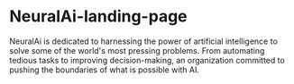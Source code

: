 # NeuralAi-landing-page
NeuralAi is dedicated to harnessing the power of artificial intelligence to solve some of the world's most pressing problems. From automating tedious tasks to improving decision-making, an organization committed to pushing the boundaries of what is possible with AI.
